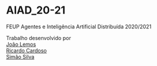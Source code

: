 # AIAD_20-21
FEUP Agentes e Inteligência Artificial Distribuída 2020/2021

Trabalho desenvolvido por   
[João Lemos](https://github.com/JCLemos92)  
[Ricardo Cardoso](https://github.com/ricardofdc)   
[Simão Silva](https://github.com/ricardofdc)  
